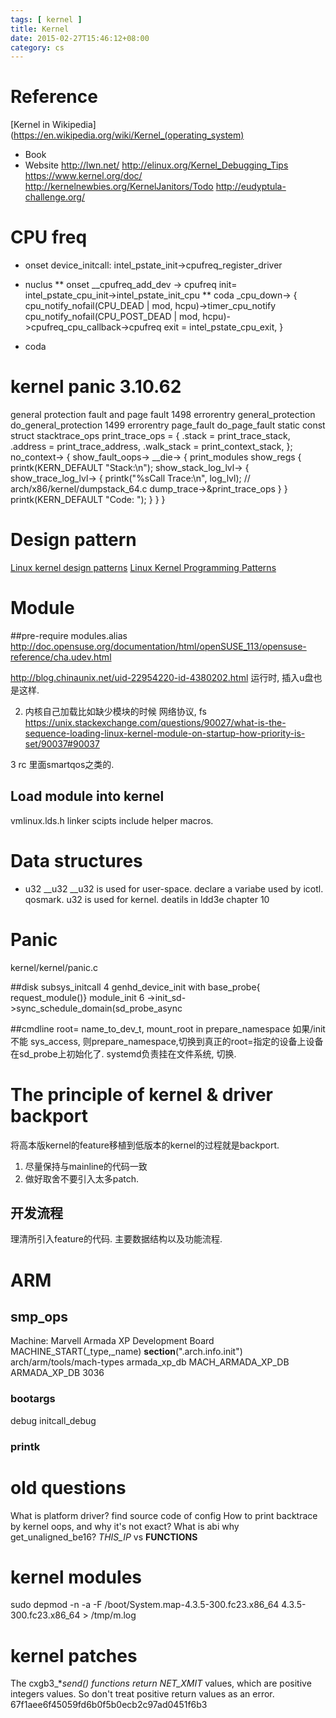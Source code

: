 ```yaml
---
tags: [ kernel ] 
title: Kernel
date: 2015-02-27T15:46:12+08:00 
category: cs
---
```


# Reference
[Kernel in Wikipedia](https://en.wikipedia.org/wiki/Kernel_(operating_system)
* Book
* Website
http://lwn.net/
http://elinux.org/Kernel_Debugging_Tips
https://www.kernel.org/doc/
http://kernelnewbies.org/KernelJanitors/Todo
http://eudyptula-challenge.org/

# CPU freq
* onset
device_initcall: intel_pstate_init->cpufreq_register_driver
* nuclus
** onset
__cpufreq_add_dev -> cpufreq init= intel_pstate_cpu_init->intel_pstate_init_cpu
** coda
_cpu_down->
{
	cpu_notify_nofail(CPU_DEAD | mod, hcpu)->timer_cpu_notify
	cpu_notify_nofail(CPU_POST_DEAD | mod, hcpu)->cpufreq_cpu_callback->cpufreq exit = intel_pstate_cpu_exit,
}

* coda

# kernel panic 3.10.62
general protection fault and page fault
1498 errorentry general_protection do_general_protection
1499 errorentry page_fault do_page_fault
static const struct stacktrace_ops print_trace_ops = { 
        .stack                  = print_trace_stack,
        .address                = print_trace_address,
        .walk_stack             = print_context_stack,
};
no_context->
{
	show_fault_oops->
	__die->
	{
		print_modules
		show_regs
		{
			printk(KERN_DEFAULT "Stack:\n");
			show_stack_log_lvl->
			{
				show_trace_log_lvl->
				{
					printk("%sCall Trace:\n", log_lvl);
					// arch/x86/kernel/dumpstack_64.c
					dump_trace->&print_trace_ops
				}
			}
			printk(KERN_DEFAULT "Code: ");
		}
	}
}
# Design pattern
[Linux kernel design patterns](http://lwn.net/Articles/336224/)
[Linux Kernel Programming Patterns](http://www.cs.fsu.edu/~baker/devices/notes/patterns.html#)
# Module
##pre-require
modules.alias
http://doc.opensuse.org/documentation/html/openSUSE_113/opensuse-reference/cha.udev.html

http://blog.chinaunix.net/uid-22954220-id-4380202.html
运行时, 插入u盘也是这样.

2. 内核自己加载比如缺少模块的时候 网络协议, fs
https://unix.stackexchange.com/questions/90027/what-is-the-sequence-loading-linux-kernel-module-on-startup-how-priority-is-set/90037#90037

3 rc 里面smartqos之类的.

## Load module into kernel
vmlinux.lds.h linker scipts include helper macros.

# Data structures
* u32 __u32
__u32 is used for user-space. declare a variabe used by icotl. qosmark.
u32 is used for kernel.
deatils in ldd3e chapter 10

# Panic
kernel/kernel/panic.c

##disk 
subsys_initcall 4 genhd_device_init with base_probe{ request_module()}
module_init 6 ->init_sd->sync_schedule_domain(sd_probe_async

##cmdline
root= name_to_dev_t, mount_root in prepare_namespace
如果/init不能 sys_access, 则prepare_namespace,切换到真正的root=指定的设备上设备在sd_probe上初始化了.
systemd负责挂在文件系统, 切换.

# The principle of kernel & driver backport
将高本版kernel的feature移植到低版本的kernel的过程就是backport.
1. 尽量保持与mainline的代码一致
2. 做好取舍不要引入太多patch. 
## 开发流程
理清所引入feature的代码. 主要数据结构以及功能流程.

# ARM
## smp_ops
Machine: Marvell Armada XP Development Board
MACHINE_START(_type,_name)
__section__(".arch.info.init")
arch/arm/tools/mach-types
armada_xp_db            MACH_ARMADA_XP_DB       ARMADA_XP_DB            3036
### bootargs
debug initcall_debug
### printk
# old questions
What is platform driver?
find source code of config
How to print backtrace by kernel oops, and why it's not exact?
What is abi
why get_unaligned_be16?
 _THIS_IP_ vs __FUNCTIONS__

# kernel modules
sudo depmod -n -a -F /boot/System.map-4.3.5-300.fc23.x86_64  4.3.5-300.fc23.x86_64 > /tmp/m.log

# kernel patches
The cxgb3_*_send() functions return NET_XMIT_ values, which are
positive integers values. So don't treat positive return values
as an error.
67f1aee6f45059fd6b0f5b0ecb2c97ad0451f6b3
